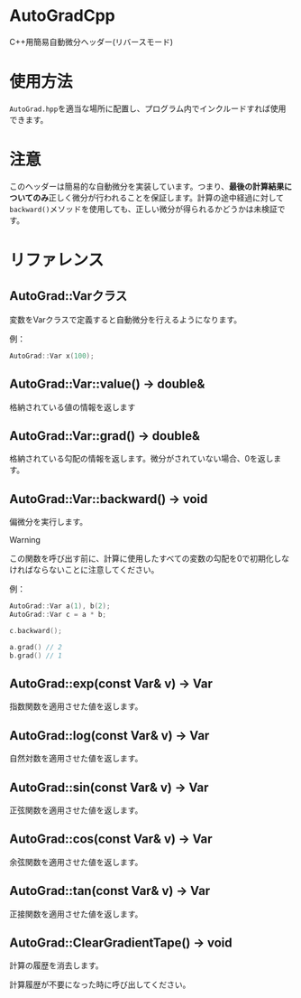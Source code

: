 # AutoGradCpp

C++用簡易自動微分ヘッダー(リバースモード)

# 使用方法

`AutoGrad.hpp`を適当な場所に配置し、プログラム内でインクルードすれば使用できます。

# 注意

このヘッダーは簡易的な自動微分を実装しています。つまり、**最後の計算結果についてのみ**正しく微分が行われることを保証します。計算の途中経過に対して`backward()`メソッドを使用しても、正しい微分が得られるかどうかは未検証です。

# リファレンス
## AutoGrad::Varクラス
変数をVarクラスで定義すると自動微分を行えるようになります。

例：
```cpp
AutoGrad::Var x(100);
```

## AutoGrad::Var::value() -> double&
格納されている値の情報を返します

## AutoGrad::Var::grad() -> double&
格納されている勾配の情報を返します。微分がされていない場合、0を返します。

## AutoGrad::Var::backward() -> void
偏微分を実行します。

> [!Warning]
> この関数を呼び出す前に、計算に使用したすべての変数の勾配を0で初期化しなければならないことに注意してください。

例：
```cpp
AutoGrad::Var a(1), b(2);
AutoGrad::Var c = a * b;

c.backward();

a.grad() // 2
b.grad() // 1
```

## AutoGrad::exp(const Var& v) -> Var
指数関数を適用させた値を返します。

## AutoGrad::log(const Var& v) -> Var
自然対数を適用させた値を返します。

## AutoGrad::sin(const Var& v) -> Var
正弦関数を適用させた値を返します。

## AutoGrad::cos(const Var& v) -> Var
余弦関数を適用させた値を返します。

## AutoGrad::tan(const Var& v) -> Var
正接関数を適用させた値を返します。

## AutoGrad::ClearGradientTape() -> void
計算の履歴を消去します。

計算履歴が不要になった時に呼び出してください。